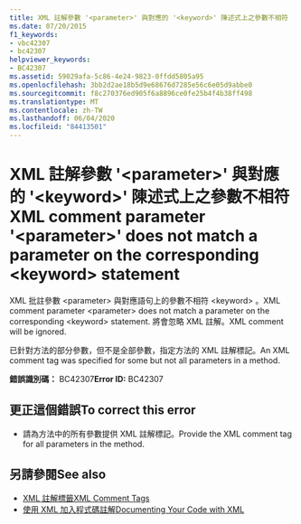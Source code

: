 ```yaml
---
title: XML 註解參數 '<parameter>' 與對應的 '<keyword>' 陳述式上之參數不相符
ms.date: 07/20/2015
f1_keywords:
- vbc42307
- bc42307
helpviewer_keywords:
- BC42307
ms.assetid: 59029afa-5c86-4e24-9823-0ffdd5805a95
ms.openlocfilehash: 3bb2d2ae18b5d9e68676d7285e56c6e05d9abbe0
ms.sourcegitcommit: f8c270376ed905f6a8896ce0fe25b4f4b38ff498
ms.translationtype: MT
ms.contentlocale: zh-TW
ms.lasthandoff: 06/04/2020
ms.locfileid: "84413501"
---
```

# <a name="xml-comment-parameter-parameter-does-not-match-a-parameter-on-the-corresponding-keyword-statement"></a><span data-ttu-id="b8d60-102">XML 註解參數 '\<parameter>' 與對應的 '\<keyword>' 陳述式上之參數不相符</span><span class="sxs-lookup"><span data-stu-id="b8d60-102">XML comment parameter '\<parameter>' does not match a parameter on the corresponding \<keyword> statement</span></span>
<span data-ttu-id="b8d60-103">XML 批註參數 \<parameter> 與對應語句上的參數不相符 \<keyword> 。</span><span class="sxs-lookup"><span data-stu-id="b8d60-103">XML comment parameter \<parameter> does not match a parameter on the corresponding \<keyword> statement.</span></span> <span data-ttu-id="b8d60-104">將會忽略 XML 註解。</span><span class="sxs-lookup"><span data-stu-id="b8d60-104">XML comment will be ignored.</span></span>  
  
 <span data-ttu-id="b8d60-105">已針對方法的部分參數，但不是全部參數，指定方法的 XML 註解標記。</span><span class="sxs-lookup"><span data-stu-id="b8d60-105">An XML comment tag was specified for some but not all parameters in a method.</span></span>  
  
 <span data-ttu-id="b8d60-106">**錯誤識別碼：** BC42307</span><span class="sxs-lookup"><span data-stu-id="b8d60-106">**Error ID:** BC42307</span></span>  
  
## <a name="to-correct-this-error"></a><span data-ttu-id="b8d60-107">更正這個錯誤</span><span class="sxs-lookup"><span data-stu-id="b8d60-107">To correct this error</span></span>  
  
- <span data-ttu-id="b8d60-108">請為方法中的所有參數提供 XML 註解標記。</span><span class="sxs-lookup"><span data-stu-id="b8d60-108">Provide the XML comment tag for all parameters in the method.</span></span>  
  
## <a name="see-also"></a><span data-ttu-id="b8d60-109">另請參閱</span><span class="sxs-lookup"><span data-stu-id="b8d60-109">See also</span></span>

- [<span data-ttu-id="b8d60-110">XML 註解標籤</span><span class="sxs-lookup"><span data-stu-id="b8d60-110">XML Comment Tags</span></span>](../language-reference/xmldoc/index.md)
- [<span data-ttu-id="b8d60-111">使用 XML 加入程式碼註解</span><span class="sxs-lookup"><span data-stu-id="b8d60-111">Documenting Your Code with XML</span></span>](../programming-guide/program-structure/documenting-your-code-with-xml.md)
